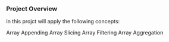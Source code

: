 ### Project Overview

 in this projct will apply the following concepts:

Array Appending
Array Slicing
Array Filtering
Array Aggregation


